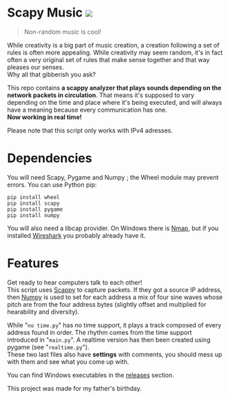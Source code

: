 # Scapy Music <img src='https://raw.githubusercontent.com/breeev/scapy-music/main/logo.ico?sanitize=true&raw=true'/>
> Non-random music is cool!  

  While creativity is a big part of music creation, a creation following a set of rules is often more appealing. While creativity may seem random, it's in fact often a very original set of rules that make sense together and that way pleases our senses.  
Why all that gibberish you ask?  

This repo contains <b>a scappy analyzer that plays sounds depending on the network packets in circulation</b>. That means it's supposed to vary depending on the time and place where it's being executed, and will always have a meaning because every communication has one.  
<b>Now working in real time!</b>  

Please note that this script only works with IPv4 adresses.  

# Dependencies  
You will need Scapy, Pygame and Numpy ; the Wheel module may prevent errors. You can use Python pip:
```
pip install wheel
pip install scapy
pip install pygame
pip install numpy
```
You will also need a libcap provider. On Windows there is <a href='https://nmap.org/npcap/'>Nmap</a>, but if you installed <a href='https://www.wireshark.org/download.html'>Wireshark</a> you probably already have it.

# Features
Get ready to hear computers talk to each other!  
This script uses <a href="https://scapy.net/">Scappy</a> to capture packets. If they got a source IP address, then <a href="https://numpy.org/">Numpy</a> is used to set for each address a mix of four sine waves whose pitch are from the four address bytes (slightly offset and multiplied for hearability and diversity).  

While "`no time.py`" has no time support, it plays a track composed of every address found in order. The rhythm comes from the time support introduced in "`main.py`". A realtime version has then been created using pygame (see "`realtime.py`").  
These two last files also have <b>settings</b> with comments, you should mess up with them and see what you come up with.  

You can find Windows executables in the <a href="https://github.com/breeev/scapy-music/releases">releases</a> section.



This project was made for my father's birthday.
